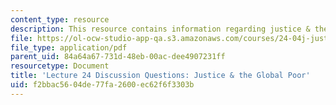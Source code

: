 ```yaml
---
content_type: resource
description: This resource contains information regarding justice & the global poor.
file: https://ol-ocw-studio-app-qa.s3.amazonaws.com/courses/24-04j-justice-spring-2012/f2bbac5604de77fa2600ec62f6f3303b_MIT24_04JS12_disc24.pdf
file_type: application/pdf
parent_uid: 84a64a67-731d-48eb-00ac-dee4907231ff
resourcetype: Document
title: 'Lecture 24 Discussion Questions: Justice & the Global Poor'
uid: f2bbac56-04de-77fa-2600-ec62f6f3303b
---
```

